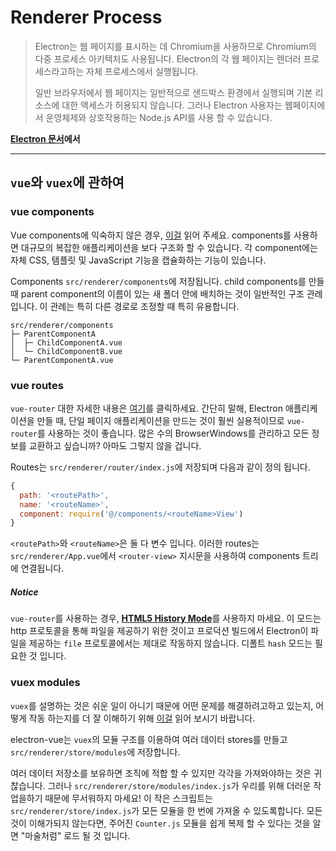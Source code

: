 # Renderer Process

> Electron는 웹 페이지를 표시하는 데 Chromium을 사용하므로 Chromium의 다중 프로세스 아키텍처도 사용됩니다. Electron의 각 웹 페이지는 렌더러 프로세스라고하는 자체 프로세스에서 실행됩니다.
>
> 일반 브라우저에서 웹 페이지는 일반적으로 샌드박스 환경에서 실행되며 기본 리소스에 대한 액세스가 허용되지 않습니다. 그러나 Electron 사용자는 웹페이지에서 운영체제와 상호작용하는 Node.js API를 사용 할 수 있습니다.

[**Electron 문서**](http://electron.atom.io/docs/tutorial/quick-start/#renderer-process)**에서**

---

## `vue`와 `vuex`에 관하여

### vue components

Vue components에 익숙하지 않은 경우, [이걸](http://vuejs.org/v2/guide/single-file-components.html) 읽어 주세요. components를 사용하면 대규모의 복잡한 애플리케이션을 보다 구조화 할 수 있습니다. 각 component에는 자체 CSS, 템플릿 및 JavaScript 기능을 캡슐화하는 기능이 있습니다.

Components `src/renderer/components`에 저장됩니다. child components를 만들 때 parent component의 이름이 있는 새 폴더 안에 배치하는 것이 일반적인 구조 관례 입니다. 이 관례는 특히 다른 경로로 조정할 때 특히 유용합니다.

```
src/renderer/components
├─ ParentComponentA
│  ├─ ChildComponentA.vue
│  └─ ChildComponentB.vue
└─ ParentComponentA.vue
```

### vue routes

`vue-router` 대한 자세한 내용은 [여기](https://github.com/vuejs/vue-router)를 클릭하세요. 간단히 말해, Electron 애플리케이션을 만들 때, 단일 페이지 애플리케이션을 만드는 것이 훨씬 실용적이므로 `vue-router`를 사용하는 것이 좋습니다. 많은 수의 BrowserWindows를 관리하고 모든 정보를 교환하고 싶습니까? 아마도 그렇지 않을 겁니다.

Routes는 `src/renderer/router/index.js`에 저장되며 다음과 같이 정의 됩니다.

```js
{
  path: '<routePath>',
  name: '<routeName>',
  component: require('@/components/<routeName>View')
}
```

`<routePath>`와 `<routeName>`은 둘 다 변수 입니다. 이러한 routes는 `src/renderer/App.vue`에서 `<router-view>` 지시문을 사용하여 components 트리에 연결됩니다.

##### Notice

`vue-router`를 사용하는 경우, [**HTML5 History Mode**](http://router.vuejs.org/en/essentials/history-mode.html)를 사용하지 마세요. 이 모드는 http 프로토콜을 통해 파일을 제공하기 위한 것이고 프로덕션 빌드에서 Electron이 파일을 제공하는 `file` 프로토콜에서는 제대로 작동하지 않습니다. 디폴트 `hash` 모드는 필요한 것 입니다.

### vuex modules

`vuex`를 설명하는 것은 쉬운 일이 아니기 때문에 어떤 문제를 해결하려고하고 있는지, 어떻게 작동 하는지를 더 잘 이해하기 위해 [이걸](https://vuex.vuejs.org/guide/) 읽어 보시기 바랍니다.

electron-vue는 `vuex`의 모듈 구조를 이용하여 여러 데이터 stores를 만들고 `src/renderer/store/modules`에 저장합니다.

여러 데이터 저장소를 보유하면 조직에 적합 할 수 있지만 각각을 가져와야하는 것은 귀찮습니다. 그러나 `src/renderer/store/modules/index.js`가 우리를 위해 더러운 작업을하기 때문에 무서워하지 마세요! 이 작은 스크립트는 `src/renderer/store/index.js`가 모든 모듈을 한 번에 가져올 수 있도록합니다. 모든 것이 이해가되지 않는다면, 주어진 `Counter.js` 모듈을 쉽게 복제 할 수 있다는 것을 알면 "마술처럼" 로드 될 것 입니다.
